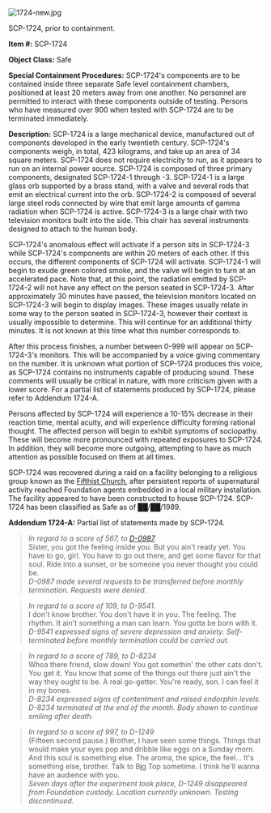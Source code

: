 ![1724-new.jpg](http://scp-wiki.wdfiles.com/local--files/scp-1724/1724-new.jpg)

SCP-1724, prior to containment.

**Item #:** SCP-1724

**Object Class:** Safe

**Special Containment Procedures:** SCP-1724's components are to be contained inside three separate Safe level containment chambers, positioned at least 20 meters away from one another. No personnel are permitted to interact with these components outside of testing. Persons who have measured over 900 when tested with SCP-1724 are to be terminated immediately.

**Description:** SCP-1724 is a large mechanical device, manufactured out of components developed in the early twentieth century. SCP-1724's components weigh, in total, 423 kilograms, and take up an area of 34 square meters. SCP-1724 does not require electricity to run, as it appears to run on an internal power source. SCP-1724 is composed of three primary components, designated SCP-1724-1 through -3. SCP-1724-1 is a large glass orb supported by a brass stand, with a valve and several rods that emit an electrical current into the orb. SCP-1724-2 is composed of several large steel rods connected by wire that emit large amounts of gamma radiation when SCP-1724 is active. SCP-1724-3 is a large chair with two television monitors built into the side. This chair has several instruments designed to attach to the human body.

SCP-1724's anomalous effect will activate if a person sits in SCP-1724-3 while SCP-1724's components are within 20 meters of each other. If this occurs, the different components of SCP-1724 will activate. SCP-1724-1 will begin to exude green colored smoke, and the valve will begin to turn at an accelerated pace. Note that, at this point, the radiation emitted by SCP-1724-2 will not have any effect on the person seated in SCP-1724-3. After approximately 30 minutes have passed, the television monitors located on SCP-1724-3 will begin to display images. These images usually relate in some way to the person seated in SCP-1724-3, however their context is usually impossible to determine. This will continue for an additional thirty minutes. It is not known at this time what this number corresponds to.

After this process finishes, a number between 0-999 will appear on SCP-1724-3's monitors. This will be accompanied by a voice giving commentary on the number. It is unknown what portion of SCP-1724 produces this voice, as SCP-1724 contains no instruments capable of producing sound. These comments will usually be critical in nature, with more criticism given with a lower score. For a partial list of statements produced by SCP-1724, please refer to Addendum 1724-A.

Persons affected by SCP-1724 will experience a 10-15% decrease in their reaction time, mental acuity, and will experience difficulty forming rational thought. The affected person will begin to exhibit symptoms of sociopathy. These will become more pronounced with repeated exposures to SCP-1724. In addition, they will become more outgoing, attempting to have as much attention as possible focused on them at all times.

SCP-1724 was recovered during a raid on a facility belonging to a religious group known as the [Fifthist Church](http://www.scp-wiki.net/fifthist-hub), after persistent reports of supernatural activity reached Foundation agents embedded in a local military installation. The facility appeared to have been constructed to house SCP-1724. SCP-1724 has been classified as Safe as of ██/██/1989.

**Addendum 1724-A:** Partial list of statements made by SCP-1724.

> _In regard to a score of 567, to [D-0987](http://www.scp-wiki.net/scp-1796)._  
> Sister, you got the feeling inside you. But you ain't ready yet. You have to go, girl. You have to go out there, and get some flavor for that soul. Ride into a sunset, or be someone you never thought you could be.  
> _D-0987 made several requests to be transferred before monthly termination. Requests were denied._

> _In regard to a score of 109, to D-9541._  
> I don't know brother. You don't have it in you. The feeling. The rhythm. It ain't something a man can learn. You gotta be born with it.  
> _D-9541 expressed signs of severe depression and anxiety. Self-terminated before monthly termination could be carried out._

> _In regard to a score of 789, to D-8234_  
> Whoa there friend, slow down! You got somethin' the other cats don't. You get it. You know that some of the things out there just ain't the way they ought to be. A real go-getter. You're ready, son. I can feel it in my bones.  
> _D-8234 expressed signs of contentment and raised endorphin levels. D-8234 terminated at the end of the month. Body shown to continue smiling after death._

> _In regard to a score of 997, to D-1249_  
> (Fifteen second pause.) Brother, I have seen some things. Things that would make your eyes pop and dribble like eggs on a Sunday morn. And this soul is something else. The aroma, the spice, the feel… It's something else, brother. Talk to B[i](http://www.scp-wiki.net/scp-1982)g Top sometime. I think he'll wanna have an audience with you.  
> _Seven days after the experiment took place, D-1249 disappeared from Foundation custody. Location currently unknown. Testing discontinued._